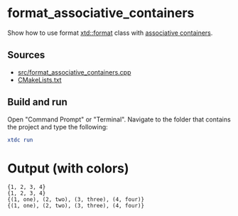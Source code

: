 # format_associative_containers

Show how to use format [xtd::format](https://gammasoft71.github.io/xtd/reference_guides/latest/_format_page.html) class with [associative containers](https://en.cppreference.com/w/cpp/container).

## Sources

* [src/format_associative_containers.cpp](src/format_associative_containers.cpp)
* [CMakeLists.txt](CMakeLists.txt)

## Build and run

Open "Command Prompt" or "Terminal". Navigate to the folder that contains the project and type the following:

```cmake
xtdc run
```

# Output (with colors)

```
{1, 2, 3, 4}
{1, 2, 3, 4}
{(1, one), (2, two), (3, three), (4, four)}
{(1, one), (2, two), (3, three), (4, four)}
```

